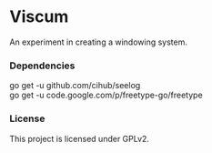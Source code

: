 Viscum
======

An experiment in creating a windowing system.


### Dependencies

go get -u github.com/cihub/seelog  
go get -u code.google.com/p/freetype-go/freetype


### License

This project is licensed under GPLv2.
